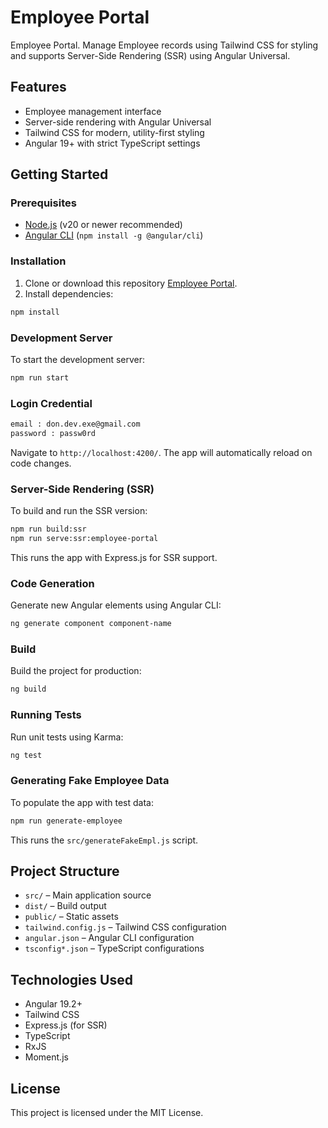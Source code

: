 # Employee Portal

Employee Portal. Manage Employee records using Tailwind CSS for styling and supports Server-Side Rendering (SSR) using Angular Universal.

## Features

- Employee management interface
- Server-side rendering with Angular Universal
- Tailwind CSS for modern, utility-first styling
- Angular 19+ with strict TypeScript settings

## Getting Started

### Prerequisites

- [Node.js](https://nodejs.org/) (v20 or newer recommended)
- [Angular CLI](https://angular.io/cli) (`npm install -g @angular/cli`)

### Installation

1. Clone or download this repository [Employee Portal](https://github.com/adonmuhammaddd/employee-portal.git).
2. Install dependencies:

```bash
npm install
```

### Development Server

To start the development server:

```bash
npm run start
```

### Login Credential

```bash
email : don.dev.exe@gmail.com
password : passw0rd
```

Navigate to `http://localhost:4200/`. The app will automatically reload on code changes.

### Server-Side Rendering (SSR)

To build and run the SSR version:

```bash
npm run build:ssr
npm run serve:ssr:employee-portal
```

This runs the app with Express.js for SSR support.

### Code Generation

Generate new Angular elements using Angular CLI:

```bash
ng generate component component-name
```

### Build

Build the project for production:

```bash
ng build
```

### Running Tests

Run unit tests using Karma:

```bash
ng test
```

### Generating Fake Employee Data

To populate the app with test data:

```bash
npm run generate-employee
```

This runs the `src/generateFakeEmpl.js` script.

## Project Structure

- `src/` – Main application source
- `dist/` – Build output
- `public/` – Static assets
- `tailwind.config.js` – Tailwind CSS configuration
- `angular.json` – Angular CLI configuration
- `tsconfig*.json` – TypeScript configurations

## Technologies Used

- Angular 19.2+
- Tailwind CSS
- Express.js (for SSR)
- TypeScript
- RxJS
- Moment.js

## License

This project is licensed under the MIT License.
